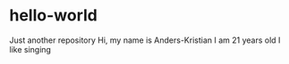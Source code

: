 # hello-world
Just another repository
Hi, my name is Anders-Kristian
I am 21 years old
I like singing
